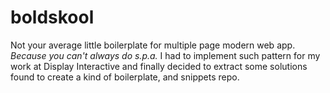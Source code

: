 # boldskool
Not your average little boilerplate for multiple page modern web app.
_Because you can't always do s.p.a._
I had to implement such pattern for my work at Display Interactive and finally decided to extract some solutions found to create a kind of boilerplate, and snippets repo.